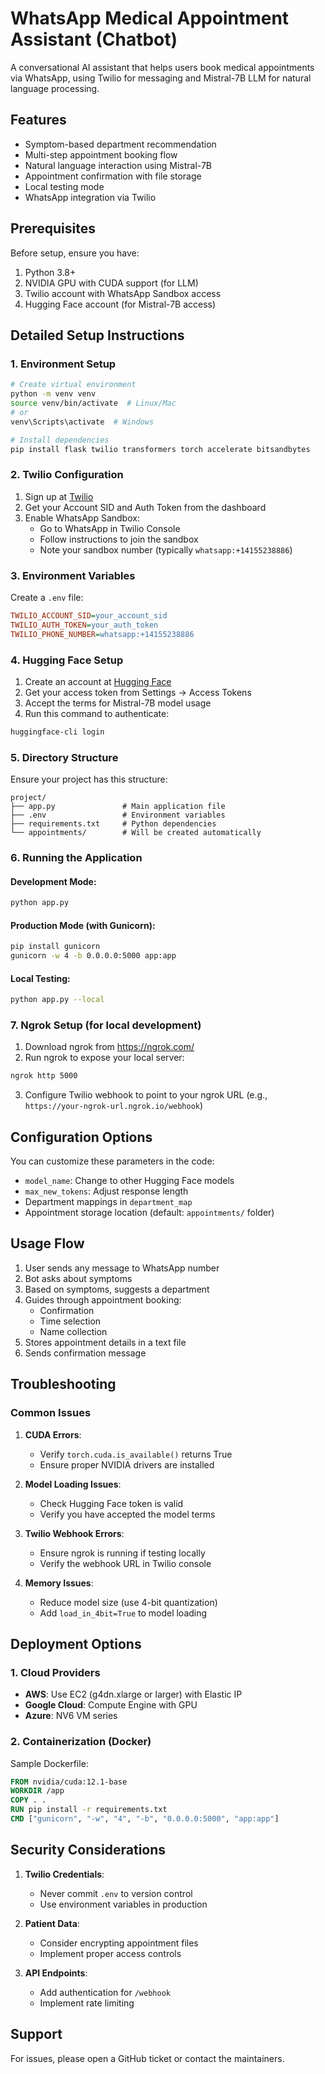 # WhatsApp Medical Appointment Assistant (Chatbot)

A conversational AI assistant that helps users book medical appointments via WhatsApp, using Twilio for messaging and Mistral-7B LLM for natural language processing.

## Features

- Symptom-based department recommendation
- Multi-step appointment booking flow
- Natural language interaction using Mistral-7B
- Appointment confirmation with file storage
- Local testing mode
- WhatsApp integration via Twilio

## Prerequisites

Before setup, ensure you have:

1. Python 3.8+
2. NVIDIA GPU with CUDA support (for LLM)
3. Twilio account with WhatsApp Sandbox access
4. Hugging Face account (for Mistral-7B access)

## Detailed Setup Instructions

### 1. Environment Setup

```bash
# Create virtual environment
python -m venv venv
source venv/bin/activate  # Linux/Mac
# or 
venv\Scripts\activate  # Windows

# Install dependencies
pip install flask twilio transformers torch accelerate bitsandbytes
```

### 2. Twilio Configuration

1. Sign up at [Twilio](https://www.twilio.com/)
2. Get your Account SID and Auth Token from the dashboard
3. Enable WhatsApp Sandbox:
   - Go to WhatsApp in Twilio Console
   - Follow instructions to join the sandbox
   - Note your sandbox number (typically `whatsapp:+14155238886`)

### 3. Environment Variables

Create a `.env` file:

```ini
TWILIO_ACCOUNT_SID=your_account_sid
TWILIO_AUTH_TOKEN=your_auth_token
TWILIO_PHONE_NUMBER=whatsapp:+14155238886
```

### 4. Hugging Face Setup

1. Create an account at [Hugging Face](https://huggingface.co/)
2. Get your access token from Settings → Access Tokens
3. Accept the terms for Mistral-7B model usage
4. Run this command to authenticate:

```bash
huggingface-cli login
```

### 5. Directory Structure

Ensure your project has this structure:

```
project/
├── app.py               # Main application file
├── .env                 # Environment variables
├── requirements.txt     # Python dependencies
└── appointments/        # Will be created automatically
```

### 6. Running the Application

#### Development Mode:

```bash
python app.py
```

#### Production Mode (with Gunicorn):

```bash
pip install gunicorn
gunicorn -w 4 -b 0.0.0.0:5000 app:app
```

#### Local Testing:

```bash
python app.py --local
```

### 7. Ngrok Setup (for local development)

1. Download ngrok from https://ngrok.com/
2. Run ngrok to expose your local server:

```bash
ngrok http 5000
```

3. Configure Twilio webhook to point to your ngrok URL (e.g., `https://your-ngrok-url.ngrok.io/webhook`)

## Configuration Options

You can customize these parameters in the code:

- `model_name`: Change to other Hugging Face models
- `max_new_tokens`: Adjust response length
- Department mappings in `department_map`
- Appointment storage location (default: `appointments/` folder)

## Usage Flow

1. User sends any message to WhatsApp number
2. Bot asks about symptoms
3. Based on symptoms, suggests a department
4. Guides through appointment booking:
   - Confirmation
   - Time selection
   - Name collection
5. Stores appointment details in a text file
6. Sends confirmation message

## Troubleshooting

### Common Issues

1. **CUDA Errors**:
   - Verify `torch.cuda.is_available()` returns True
   - Ensure proper NVIDIA drivers are installed

2. **Model Loading Issues**:
   - Check Hugging Face token is valid
   - Verify you have accepted the model terms

3. **Twilio Webhook Errors**:
   - Ensure ngrok is running if testing locally
   - Verify the webhook URL in Twilio console

4. **Memory Issues**:
   - Reduce model size (use 4-bit quantization)
   - Add `load_in_4bit=True` to model loading

## Deployment Options

### 1. Cloud Providers

- **AWS**: Use EC2 (g4dn.xlarge or larger) with Elastic IP
- **Google Cloud**: Compute Engine with GPU
- **Azure**: NV6 VM series

### 2. Containerization (Docker)

Sample Dockerfile:

```dockerfile
FROM nvidia/cuda:12.1-base
WORKDIR /app
COPY . .
RUN pip install -r requirements.txt
CMD ["gunicorn", "-w", "4", "-b", "0.0.0.0:5000", "app:app"]
```

## Security Considerations

1. **Twilio Credentials**:
   - Never commit `.env` to version control
   - Use environment variables in production

2. **Patient Data**:
   - Consider encrypting appointment files
   - Implement proper access controls

3. **API Endpoints**:
   - Add authentication for `/webhook`
   - Implement rate limiting
   

## Support

For issues, please open a GitHub ticket or contact the maintainers.
